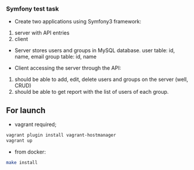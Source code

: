 ### Symfony test task

- Create two applications using Symfony3 framework:
 1. server with API entries
 2. client

- Server stores users and groups in MySQL database.
user table: id, name, email
group table: id, name

 - Client accessing the server through the API:
 1. should be able to add, edit, delete users and groups on the server (well, CRUD)
 2. should be able to get report with the list of users of each group. 

## For launch
- vagrant required;
```bash
vagrant plugin install vagrant-hostmanager
vagrant up
```
- from docker:
```bash
make install
```